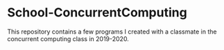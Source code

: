# School-ConcurrentComputing
This repository contains a few programs I created with a classmate in the concurrent computing class in 2019-2020.
